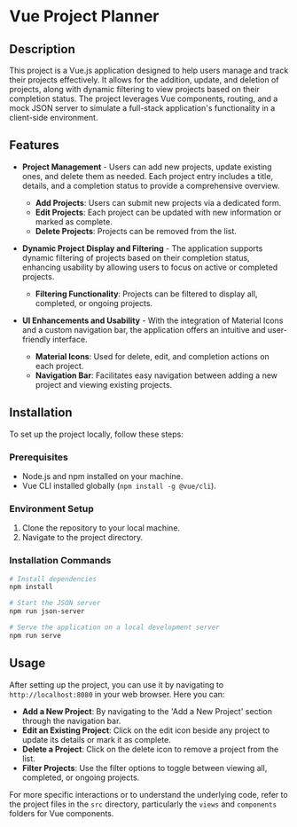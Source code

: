 # Vue Project Planner

## Description

This project is a Vue.js application designed to help users manage and track their projects effectively. It allows for the addition, update, and deletion of projects, along with dynamic filtering to view projects based on their completion status. The project leverages Vue components, routing, and a mock JSON server to simulate a full-stack application's functionality in a client-side environment.

## Features

- **Project Management** - Users can add new projects, update existing ones, and delete them as needed. Each project entry includes a title, details, and a completion status to provide a comprehensive overview.

  - **Add Projects**: Users can submit new projects via a dedicated form.
  - **Edit Projects**: Each project can be updated with new information or marked as complete.
  - **Delete Projects**: Projects can be removed from the list.

- **Dynamic Project Display and Filtering** - The application supports dynamic filtering of projects based on their completion status, enhancing usability by allowing users to focus on active or completed projects.

  - **Filtering Functionality**: Projects can be filtered to display all, completed, or ongoing projects.

- **UI Enhancements and Usability** - With the integration of Material Icons and a custom navigation bar, the application offers an intuitive and user-friendly interface.
  - **Material Icons**: Used for delete, edit, and completion actions on each project.
  - **Navigation Bar**: Facilitates easy navigation between adding a new project and viewing existing projects.

## Installation

To set up the project locally, follow these steps:

### Prerequisites

- Node.js and npm installed on your machine.
- Vue CLI installed globally (`npm install -g @vue/cli`).

### Environment Setup

1. Clone the repository to your local machine.
2. Navigate to the project directory.

### Installation Commands

```bash
# Install dependencies
npm install

# Start the JSON server
npm run json-server

# Serve the application on a local development server
npm run serve
```

## Usage

After setting up the project, you can use it by navigating to `http://localhost:8080` in your web browser. Here you can:

- **Add a New Project**: By navigating to the 'Add a New Project' section through the navigation bar.
- **Edit an Existing Project**: Click on the edit icon beside any project to update its details or mark it as complete.
- **Delete a Project**: Click on the delete icon to remove a project from the list.
- **Filter Projects**: Use the filter options to toggle between viewing all, completed, or ongoing projects.

For more specific interactions or to understand the underlying code, refer to the project files in the `src` directory, particularly the `views` and `components` folders for Vue components.
